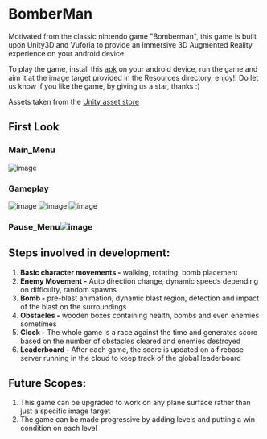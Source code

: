 # BomberMan
Motivated from the classic nintendo game "Bomberman", this game is built upon Unity3D and Vuforia to provide an immersive 3D Augmented Reality experience on your android device.

To play the game, install this [apk](https://drive.google.com/file/d/1jckp1iFQOsCMAKrhyYkkTFF_RA3aZ2Mn/view) on your android device, run the game and aim it at the image target provided in the Resources directory, enjoy!! Do let us know if you like the game, by giving us a star, thanks :)

Assets taken from the [Unity asset store](https://assetstore.unity.com/?gclid=Cj0KCQiAi9mPBhCJARIsAHchl1z52KMDOvktJJuYpZwUmGRrSgj2Kuupn0Ychu8Rh-yOXi5ARzhbVhAaAsC_EALw_wcB&gclsrc=aw.ds)

## First Look
### Main_Menu
![image](https://user-images.githubusercontent.com/24416093/151710321-9f92c2cd-94ce-43b2-a40b-a6c7ba620381.png)
### Gameplay
![image](https://user-images.githubusercontent.com/24416093/151710482-52f3e086-8f68-4796-aa0e-2ec5de56e5db.png)
![image](https://user-images.githubusercontent.com/24416093/151710494-c9ca9d19-dd7c-4f62-be77-07a16cb14608.png)
![image](https://user-images.githubusercontent.com/24416093/151710493-7f7d8c3b-a407-4bb0-b83b-914fafb3ea80.png)
### Pause_Menu![image](https://user-images.githubusercontent.com/24416093/151710495-342acef2-11c3-466b-996b-5d5031c0caf6.png)


## Steps involved in development:
1. **Basic character movements -** walking, rotating, bomb placement
2. **Enemy Movement -** Auto direction change, dynamic speeds depending on difficulty, random spawns
3. **Bomb -** pre-blast animation, dynamic blast region, detection and impact of the blast on the surroundings
4. **Obstacles -** wooden boxes containing health, bombs and even enemies sometimes
5. **Clock -** The whole game is a race against the time and generates score based on the number of obstacles cleared and enemies destroyed
6. **Leaderboard -** After each game, the score is updated on a firebase server running in the cloud to keep track of the global leaderboard


## Future Scopes:
1. This game can be upgraded to work on any plane surface rather than just a specific image target
2. The game can be made progressive by adding levels and putting a win condition on each level
